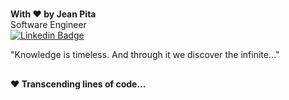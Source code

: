 #
<strong>With ♥ by Jean Pita</strong>
</br>
Software Engineer</br>
[![Linkedin Badge](https://img.shields.io/badge/-Linkedin-6633cc?style=flat-square&logo=Linkedin&logoColor=white&link=https://www.linkedin.com/in/re44e/)](https://www.linkedin.com/in/re44e/) </br>

"Knowledge is timeless. And through it we discover the infinite..."



##

<h4> ♥ Transcending lines of code...</h4>

#
